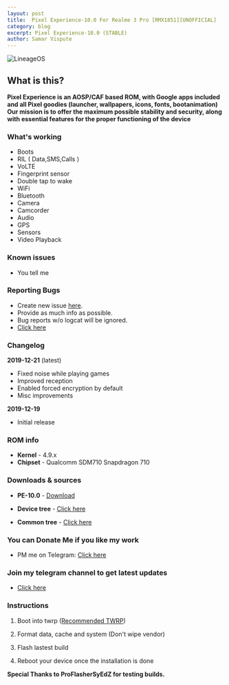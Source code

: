 ```yaml
---
layout: post
title:  Pixel Experience-10.0 For Realme 3 Pro [RMX1851][UNOFFICIAL]
category: blog
excerpt: Pixel Experience-10.0 (STABLE)
author: Samar Vispute
---
```


![LineageOS](https://img.xda-cdn.com/MOzKgPvLPaWB_b4AbFukRos8nB8=/https%3A%2F%2Fi.imgur.com%2FGtwTyCR.png)

## What is this?
**Pixel Experience is an AOSP/CAF based ROM, with Google apps included and all Pixel goodies (launcher, wallpapers, icons, fonts, bootanimation)
Our mission is to offer the maximum possible stability and security, along with essential features for the proper functioning of the device**

### What's working
* Boots
* RIL ( Data,SMS,Calls )
* VoLTE
* Fingerprint sensor
* Double tap to wake
* WiFi
* Bluetooth
* Camera
* Camcorder
* Audio
* GPS
* Sensors
* Video Playback

### Known issues
* You tell me 

### Reporting Bugs
* Create new issue [here](https://github.com/SamarV-121/android_device_realme_RMX1851/issues).
* Provide as much info as possible.
* Bug reports w/o logcat will be ignored.
* [Click here](https://github.com/nathanchance/Android-Tools/blob/master/Guides/Proper_Bug_Reporting.txt)

### Changelog
**2019-12-21** (latest)
* Fixed noise while playing games
* Improved reception
* Enabled forced encryption by default
* Misc improvements

**2019-12-19**
* Initial release

### ROM info
* **Kernel** - 4.9.x
* **Chipset** - Qualcomm SDM710 Snapdragon 710

### Downloads & sources
* **PE-10.0** - [Download](https://drive.google.com/file/d/1zIS0JTGA5OV644f6nkSa1ous0PylvdAz)

* **Device tree** -  [Click here](https://github.com/SamarV-121/android_device_realme_RMX1851)
* **Common tree** -  [Click here](https://github.com/SamarV-121/android_device_realme_sdm710-common)

### You can Donate Me if you like my work
* PM me on Telegram: [Click here](https://web.telegram.org/#/im?p=@SamarV121)

### Join my telegram channel to get latest updates
* [Click here](https://t.me/SamarV121_P)

### Instructions
1) Boot into twrp ([Recommended TWRP](https://www.androidfilehost.com/?fid=1899786940962601474))

2) Format data, cache and system (Don't wipe vendor)

3) Flash lastest build

4) Reboot your device once the installation is done

**Special Thanks to ProFlasherSyEdZ for testing builds.**
